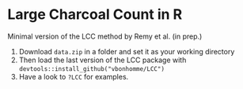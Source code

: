 # Large Charcoal Count in R

Minimal version of the LCC method by Remy et al. (in prep.)

1. Download ```data.zip``` in a folder and set it as your working directory
2. Then load the last version of the LCC package with ```devtools::install_github("vbonhomme/LCC")```
3. Have a look to ```?LCC``` for examples.
